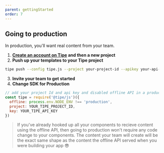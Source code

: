 ```yaml
---
parent: gettingStarted
order: 7
---
```

## Going to production
In production, you'll want real content from your team.

1. **[Create an account on Tipe](https://tipe.io/signin?rel=docs) and then a new project**
2. **Push up your templates to your Tipe project**
```bash
tipe push --config tipe.js --project your-project-id --apikey your-api-key
```
3. **Invite your team to get started**
4. **Change SDK for Production**
```javascript
// add your project Id and api key and disabled offline API in a production environment
const tipe = require('@tipe/js')({
  offline: process.env.NODE_ENV !== 'production',
  project: YOUR_TIPE_PROJECT_ID,
  key: YOUR_TIPE_API_KEY
})
```
> If you've already hooked up all your components to recieve content using the offline API, then going to production won't require any code change to your components. The content your team will create will be the exact same shape as the content the offline API served when you were building your app 😎
